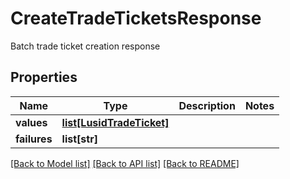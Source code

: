 # CreateTradeTicketsResponse

Batch trade ticket creation response

## Properties
Name | Type | Description | Notes
------------ | ------------- | ------------- | -------------
**values** | [**list[LusidTradeTicket]**](LusidTradeTicket.md) |  | 
**failures** | **list[str]** |  | 

[[Back to Model list]](../README.md#documentation-for-models) [[Back to API list]](../README.md#documentation-for-api-endpoints) [[Back to README]](../README.md)


